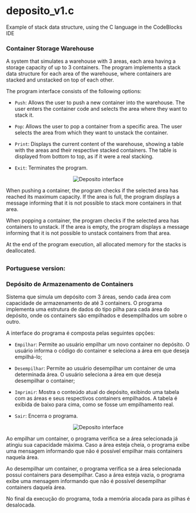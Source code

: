 # deposito_v1.c
Example of stack data structure, using the C language in the CodeBlocks IDE

### Container Storage Warehouse

A system that simulates a warehouse with 3 areas, each area having a storage capacity of up to 3 containers.
The program implements a stack data structure for each area of the warehouse, where containers are stacked and unstacked on top of each other.

The program interface consists of the following options:

* `Push`: Allows the user to push a new container into the warehouse. The user enters the container code and selects the area where they want to stack it.

* `Pop`: Allows the user to pop a container from a specific area. The user selects the area from which they want to unstack the container.

* `Print`: Displays the current content of the warehouse, showing a table with the areas and their respective stacked containers. The table is displayed from bottom to top, as if it were a real stacking.

* `Exit`: Terminates the program.

<p align="center">
  <img src= https://github.com/andresima0/deposito_v1.c/assets/111400782/0a9fda7f-a21f-4581-a006-8fbee0130842)" alt="Deposito interface")>
</p>

When pushing a container, the program checks if the selected area has reached its maximum capacity. If the area is full, the program displays a message informing that it is not possible to stack more containers in that area.

When popping a container, the program checks if the selected area has containers to unstack. If the area is empty, the program displays a message informing that it is not possible to unstack containers from that area.

At the end of the program execution, all allocated memory for the stacks is deallocated.

##

### Portuguese version:

### Depósito de Armazenamento de Containers

Sistema que simula um depósito com 3 áreas, sendo cada área com capacidade de armazenamento de até 3 containers.
O programa implementa uma estrutura de dados do tipo pilha para cada área do depósito, onde os containers são empilhados e desempilhados um sobre o outro.

A interface do programa é composta pelas seguintes opções:

* `Empilhar`: Permite ao usuário empilhar um novo container no depósito. O usuário informa o código do container e seleciona a área em que deseja empilhá-lo;

* `Desempilhar`: Permite ao usuário desempilhar um container de uma determinada área. O usuário seleciona a área em que deseja desempilhar o container;

* `Imprimir`: Mostra o conteúdo atual do depósito, exibindo uma tabela com as áreas e seus respectivos containers empilhados. A tabela é exibida de baixo para cima, como se fosse um empilhamento real.

* `Sair`: Encerra o programa.

<p align="center">
  <img src= https://github.com/andresima0/deposito_v1.c/assets/111400782/0a9fda7f-a21f-4581-a006-8fbee0130842)" alt="Deposito interface")>
</p>

Ao empilhar um container, o programa verifica se a área selecionada já atingiu sua capacidade máxima. Caso a área esteja cheia, o programa exibe uma mensagem informando que não é possível empilhar mais containers naquela área.

Ao desempilhar um container, o programa verifica se a área selecionada possui containers para desempilhar. Caso a área esteja vazia, o programa exibe uma mensagem informando que não é possível desempilhar containers daquela área.

No final da execução do programa, toda a memória alocada para as pilhas é desalocada.
